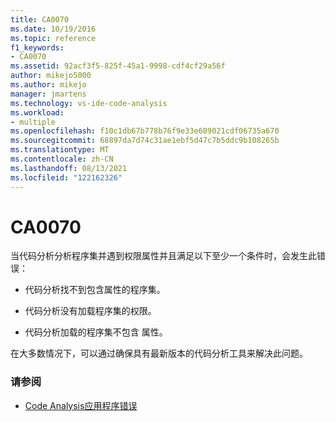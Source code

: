 ```yaml
---
title: CA0070
ms.date: 10/19/2016
ms.topic: reference
f1_keywords:
- CA0070
ms.assetid: 92acf3f5-825f-45a1-9998-cdf4cf29a56f
author: mikejo5000
ms.author: mikejo
manager: jmartens
ms.technology: vs-ide-code-analysis
ms.workload:
- multiple
ms.openlocfilehash: f10c1db67b778b76f9e33e609021cdf06735a670
ms.sourcegitcommit: 68897da7d74c31ae1ebf5d47c7b5ddc9b108265b
ms.translationtype: MT
ms.contentlocale: zh-CN
ms.lasthandoff: 08/13/2021
ms.locfileid: "122162326"
---
```

# <a name="ca0070"></a>CA0070

当代码分析分析程序集并遇到权限属性并且满足以下至少一个条件时，会发生此错误：

- 代码分析找不到包含属性的程序集。

- 代码分析没有加载程序集的权限。

- 代码分析加载的程序集不包含 属性。

在大多数情况下，可以通过确保具有最新版本的代码分析工具来解决此问题。

### <a name="see-also"></a>请参阅

- [Code Analysis应用程序错误](../code-quality/code-analysis-application-errors.md)
